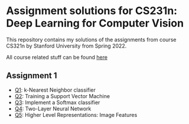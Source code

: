 # Assignment solutions for CS231n: Deep Learning for Computer Vision
This repository contains my solutions of the assignments from course CS321n by Stanford University from Spring 2022.

All course related stuff can be found [here](http://cs231n.stanford.edu/index.html "Stanford University CS231n: Deep Learning for Computer Vision")

## Assignment 1
* [Q1](../main/assignment1/knn.ipynb): k-Nearest Neighbor classifier
* [Q2](../assignment1/svm.ipynb): Training a Support Vector Machine
* [Q3](../assignment1/softmax.ipynb): Implement a Softmax classifier
* [Q4](../assignment1/two_layer_net.ipynb): Two-Layer Neural Network
* [Q5](../assignment1/features.ipynb): Higher Level Representations: Image Features
